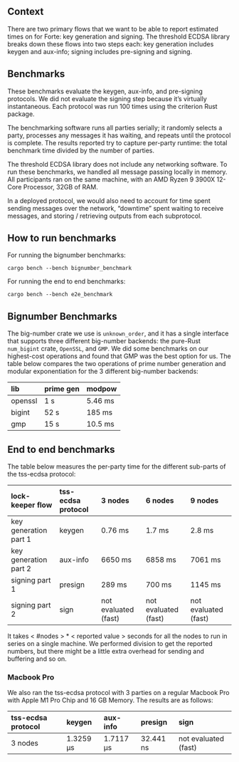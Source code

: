 ## Context

There are two primary flows that we want to be able to report estimated times on for Forte: key generation and signing. The threshold ECDSA library breaks down these flows into two steps each: key generation includes keygen and aux-info; signing includes pre-signing and signing. 

## Benchmarks

These benchmarks evaluate the keygen, aux-info, and pre-signing  protocols. We did not evaluate the signing step because it’s virtually instantaneous. Each protocol was run 100 times using the criterion Rust package.

The benchmarking software runs all parties serially; it randomly selects a party, processes any messages it has waiting, and repeats until the protocol is complete. The results reported try to capture per-party runtime: the total benchmark time divided by the number of parties.

The threshold ECDSA library does not include any networking software. To run these benchmarks, we handled all message passing locally in memory. All participants ran on the same machine, with an AMD Ryzen 9 3900X 12-Core Processor, 32GB of RAM.

In a deployed protocol, we would also need to account for time spent sending messages over the network, “downtime” spent waiting to receive messages, and storing / retrieving outputs from each subprotocol.

## How to run benchmarks

For running the bignumber benchmarks:

`cargo bench --bench bignumber_benchmark`

For running the end to end benchmarks:

`cargo bench --bench e2e_benchmark`


## Bignumber Benchmarks

The big-number crate we use is `unknown_order`, and it has a single interface that supports three different big-number backends: the pure-Rust `num_bigint` crate, `OpenSSL`, and `GMP`. We did some benchmarks on our highest-cost operations and found that GMP was the best option for us. The table below compares the two operations of prime number generation and modular exponentiation for the 3 different big-number backends:

| lib | prime gen | modpow |
| :---   | :--- | :--- |
| openssl    | 1 s   | 5.46 ms   |
| bigint   |  52 s   | 185 ms   |
| gmp    | 15 s   | 10.5 ms   |

## End to end benchmarks

The table below measures the per-party time for the different sub-parts of the tss-ecdsa protocol:

| lock-keeper flow | tss-ecdsa protocol | 3 nodes    | 6 nodes    | 9 nodes    |
| :---   | :--- | :--- | :--- | :--- |
| key generation part 1   | keygen  | 0.76 ms    | 1.7 ms    | 2.8 ms    |
| key generation part 2   | aux-info   | 6650 ms    | 6858 ms    | 7061 ms    |
| signing  part 1   | presign   | 289 ms    | 700 ms    | 1145 ms    |
| signing  part 2   | sign   | not evaluated (fast)    | not evaluated (fast)    | not evaluated (fast)    |

It takes < #nodes > * < reported value > seconds for all the nodes to run in series on a single machine. We performed division to get the reported numbers, but there might be a little extra overhead for sending and buffering and so on.

### Macbook Pro

We also ran the tss-ecdsa protocol with 3 parties on a regular Macbook Pro with Apple M1 Pro Chip and 16 GB Memory. The results are as follows:

| tss-ecdsa protocol | keygen   | aux-info   | presign   | sign   |
| :---   | :--- | :--- | :--- | :--- |
| 3 nodes    | 1.3259 µs    | 1.7117 µs    | 32.441 ns    | not evaluated (fast)    |
